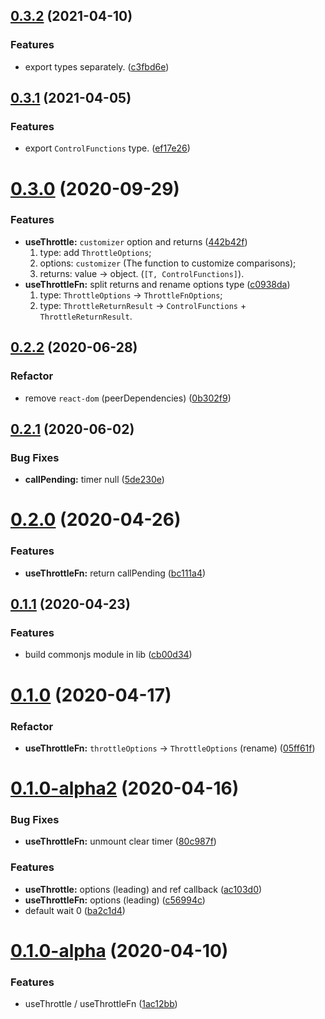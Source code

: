 ## [0.3.2](https://github.com/react-cmpt/use-throttle/compare/v0.3.1...v0.3.2) (2021-04-10)


### Features

* export types separately. ([c3fbd6e](https://github.com/react-cmpt/use-throttle/commit/c3fbd6e042ab47ef88af0dd4f0507aca35502d93))



## [0.3.1](https://github.com/react-cmpt/use-throttle/compare/v0.3.0...v0.3.1) (2021-04-05)


### Features

* export `ControlFunctions` type. ([ef17e26](https://github.com/react-cmpt/use-throttle/commit/ef17e2671676bc20d195ebfc7d12f4592326bf28))



# [0.3.0](https://github.com/react-cmpt/use-throttle/compare/v0.2.2...v0.3.0) (2020-09-29)


### Features

- **useThrottle:** `customizer` option and returns ([442b42f](https://github.com/react-cmpt/use-throttle/commit/442b42f7818f8d7ad61800c859d2f37066ae9c84))
  1. type: add `ThrottleOptions`;
  2. options: `customizer` (The function to customize comparisons);
  3. returns: value -> object. (`[T, ControlFunctions]`).
- **useThrottleFn:** split returns and rename options type ([c0938da](https://github.com/react-cmpt/use-throttle/commit/c0938da40151eca5606be52e65c2847f47a0c597))
  1. type: `ThrottleOptions` -> `ThrottleFnOptions`;
  2. type: `ThrottleReturnResult` -> `ControlFunctions` + `ThrottleReturnResult`.



## [0.2.2](https://github.com/react-cmpt/use-throttle/compare/v0.2.1...v0.2.2) (2020-06-28)


### Refactor

* remove `react-dom` (peerDependencies) ([0b302f9](https://github.com/react-cmpt/use-throttle/commit/0b302f9062663294a2da22b79bdf6553d7df2cd3))



## [0.2.1](https://github.com/react-cmpt/use-throttle/compare/v0.2.0...v0.2.1) (2020-06-02)


### Bug Fixes

* **callPending:** timer null ([5de230e](https://github.com/react-cmpt/use-throttle/commit/5de230efd76fd9e36da2b94a33ba1da4d7586096))



# [0.2.0](https://github.com/react-cmpt/use-throttle/compare/v0.1.1...v0.2.0) (2020-04-26)


### Features

* **useThrottleFn:** return callPending ([bc111a4](https://github.com/react-cmpt/use-throttle/commit/bc111a4af70ee7cd899a2586b7e2cae67cf002a5))



## [0.1.1](https://github.com/react-cmpt/use-throttle/compare/v0.1.0...v0.1.1) (2020-04-23)


### Features

* build commonjs module in lib ([cb00d34](https://github.com/react-cmpt/use-throttle/commit/cb00d347213591d53df17708050e806a0f468f49))



# [0.1.0](https://github.com/react-cmpt/use-throttle/compare/v0.1.0-alpha2...v0.1.0) (2020-04-17)


### Refactor

* **useThrottleFn:** `throttleOptions` -> `ThrottleOptions` (rename) ([05ff61f](https://github.com/react-cmpt/use-throttle/commit/05ff61fb36674348be662a704796508b0dc88e90))



# [0.1.0-alpha2](https://github.com/react-cmpt/use-throttle/compare/v0.1.0-alpha...v0.1.0-alpha2) (2020-04-16)


### Bug Fixes

* **useThrottleFn:** unmount clear timer ([80c987f](https://github.com/react-cmpt/use-throttle/commit/80c987fa4bcd3cc7b2f15e00cfe5640d5d9a7b66))


### Features

* **useThrottle:** options (leading) and ref callback ([ac103d0](https://github.com/react-cmpt/use-throttle/commit/ac103d0ff4c7c051d9a6130d328b287c3959ecb5))
* **useThrottleFn:** options (leading) ([c56994c](https://github.com/react-cmpt/use-throttle/commit/c56994cd5bb1d2962b1c6e909d95b0aa1cea32e0))
* default wait 0 ([ba2c1d4](https://github.com/react-cmpt/use-throttle/commit/ba2c1d4e0b14c1631364c25711e4cd3aeff95299))



# [0.1.0-alpha](https://github.com/react-cmpt/use-throttle/compare/1ac12bb36c8f6a8945388c3d9e228002e7c8cf21...v0.1.0-alpha) (2020-04-10)


### Features

* useThrottle / useThrottleFn ([1ac12bb](https://github.com/react-cmpt/use-throttle/commit/1ac12bb36c8f6a8945388c3d9e228002e7c8cf21))



